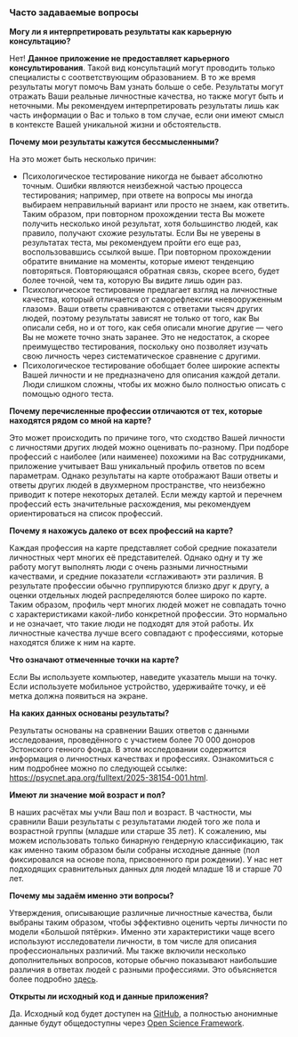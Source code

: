 ### Часто задаваемые вопросы

**Могу ли я интерпретировать результаты как карьерную консультацию?**

Нет! **Данное приложение не предоставляет карьерного консультирования**. Такой вид консультаций могут проводить только специалисты с соответствующим образованием. В то же время результаты могут помочь Вам узнать больше о себе.  Результаты могут отражать Ваши реальные личностные качества, но также могут быть и неточными. Мы рекомендуем интерпретировать результаты лишь как часть информации о Вас и только в том случае, если они имеют смысл в контексте Вашей уникальной жизни и обстоятельств.

**Почему мои результаты кажутся бессмысленными?**

На это может быть несколько причин:

- Психологическое тестирование никогда не бывает абсолютно точным. Ошибки являются неизбежной частью процесса тестирования; например, при ответе на вопросы мы иногда выбираем неправильный вариант или просто не знаем, как ответить. Таким образом, при повторном прохождении теста Вы можете получить несколько иной результат, хотя большинство людей, как правило, получают схожие результаты. Если Вы не уверены в результатах теста, мы рекомендуем пройти его еще раз, воспользовавшись ссылкой выше. При повторном прохождении обратите внимание на моменты, которые имеют тенденцию повторяться. Повторяющаяся обратная связь, скорее всего, будет более точной, чем та, которую Вы видите лишь один раз.
- Психологическое тестирование предлагает взгляд на личностные качества, который отличается от саморефлексии «невооруженным глазом». Ваши ответы сравниваются с ответами тысяч других людей, поэтому результаты зависят не только от того, как Вы описали себя, но и от того, как себя описали многие другие — чего Вы не можете точно знать заранее. Это не недостаток, а скорее преимущество тестирования, поскольку оно позволяет изучать свою личность через систематическое сравнение с другими.
- Психологическое тестирование обобщает более широкие аспекты Вашей личности и не предназначено для описания каждой детали. Люди слишком сложны, чтобы их можно было полностью описать с помощью одного теста.

**Почему перечисленные профессии отличаются от тех, которые находятся рядом со мной на карте?**

Это может происходить по причине того, что сходство Вашей личности с личностями других людей можно оценивать по-разному. При подборе профессий с наиболее (или наименее) похожими на Вас сотрудниками, приложение учитывает Ваш уникальный профиль ответов по всем параметрам. Однако результаты на карте отображают Ваши ответы и ответы других людей в двухмерном пространстве, что неизбежно приводит к потере некоторых деталей. Если между картой и перечнем профессий есть значительные расхождения, мы рекомендуем ориентироваться на список профессий.

**Почему я нахожусь далеко от всех профессий на карте?**

Каждая профессия на карте представляет собой средние показатели личностных черт многих её представителей. Однако одну и ту же работу могут выполнять люди с очень разными личностными качествами, и средние показатели «сглаживают» эти различия. В результате профессии обычно группируются близко друг к другу, а оценки отдельных людей распределяются более широко по карте. Таким образом, профиль черт многих людей может не совпадать точно с характеристиками какой-либо конкретной профессии. Это нормально и не означает, что такие люди не подходят для этой работы. Их личностные качества лучше всего совпадают с профессиями, которые находятся ближе к ним на карте.

**Что означают отмеченные точки на карте?**

Если Вы используете компьютер, наведите указатель мыши на точку. Если используете мобильное устройство, удерживайте точку, и её метка должна появиться на экране.

**На каких данных основаны результаты?**

Результаты основаны на сравнении Ваших ответов с данными исследования, проведённого с участием более 70 000 доноров Эстонского генного фонда. В этом исследовании содержится информация о личностных качествах и профессиях. Ознакомиться с ним подробнее можно по следующей ссылке: https://psycnet.apa.org/fulltext/2025-38154-001.html.

**Имеют ли значение мой возраст и пол?**

В наших расчётах мы учли Ваш пол и возраст. В частности, мы сравнили Ваши результаты с результатами людей того же пола и возрастной группы (младше или старше 35 лет). К сожалению, мы можем использовать только бинарную гендерную классификацию, так как именно таким образом были собраны исходные данные (пол фиксировался на основе пола, присвоенного при рождении). У нас нет подходящих сравнительных данных для людей младше 18 и старше 70 лет.

**Почему мы задаём именно эти вопросы?**

Утверждения, описывающие различные личностные качества, были выбраны таким образом, чтобы эффективно оценить черты личности по модели «Большой пятёрки». Именно эти характеристики чаще всего используют исследователи личности, в том числе для описания профессиональных различий. Мы также включили несколько дополнительных вопросов, которые обычно показывают наибольшие различия в ответах людей с разными профессиями. Это объясняется более подробно [здесь](https://psycnet.apa.org/fulltext/2025-38154-001.html).

**Открыты ли исходный код и данные приложения?**

Да. Исходный код будет доступен на [GitHub](https://github.com/mottusemma/JobProfiler), а полностью анонимные данные будут общедоступны через [Open Science Framework](https://osf.io/mvzd4/).

